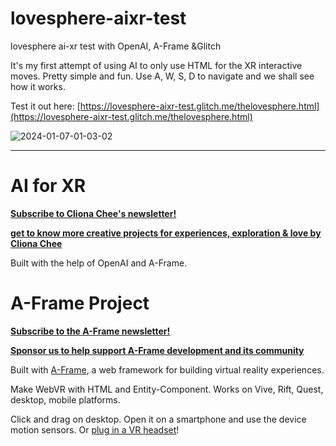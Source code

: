 # lovesphere-aixr-test
lovesphere ai-xr test with OpenAI, A-Frame &amp;Glitch

It's my first attempt of using AI to only use HTML for the XR interactive moves.
Pretty simple and fun.
Use A, W, S, D to navigate and we shall see how it works.

Test it out here: [https://lovesphere-aixr-test.glitch.me/thelovesphere.html](https://lovesphere-aixr-test.glitch.me/thelovesphere.html)

 ![2024-01-07-01-03-02](https://github.com/clionachee/lovesphere-aixr-test/assets/94758696/26f6d51b-914a-4044-af4b-9bdb4e6e89f3)

_________________________________________________________________________________________________________________________________

# AI for XR

**[Subscribe to Cliona Chee's newsletter!](https://mirror.xyz/clionachee.eth)**

**[get to know more creative projects for experiences, exploration & love by Cliona Chee](https://clionachee.com/)**

Built with the help of OpenAI and A-Frame.


# A-Frame Project

**[Subscribe to the A-Frame newsletter!](https://aframe.io/subscribe/)**

**[Sponsor us to help support A-Frame development and its community](https://github.com/sponsors/dmarcos)**

Built with [A-Frame](https://aframe.io), a web framework for building virtual reality experiences.

Make WebVR with HTML and Entity-Component. Works on Vive, Rift, Quest, desktop, mobile platforms.

Click and drag on desktop. Open it on a smartphone and use the device motion sensors. Or [plug in a VR headset](https://aframe.io/docs/0.8.0/introduction/vr-headsets-and-webvr-browsers.html)!
